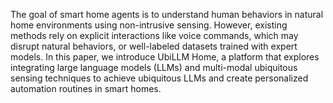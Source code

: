 The goal of smart home agents is to understand human behaviors in natural home environments using non-intrusive sensing. However, existing methods rely on explicit interactions like voice commands, which may disrupt natural behaviors, or well-labeled datasets trained with expert models. In this paper, we introduce UbiLLM Home, a platform that explores integrating large language models (LLMs) and multi-modal ubiquitous sensing techniques to achieve ubiquitous LLMs and create personalized automation routines in smart homes.
